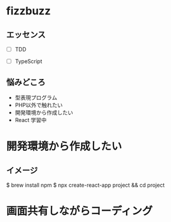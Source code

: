 # fizzbuzz

## エッセンス
- [ ] TDD
- [ ] TypeScript


## 悩みどころ
- 型表現プログラム
- PHP以外で触れたい
- 開発環境から作成したい
- React 学習中


# 開発環境から作成したい
## イメージ
$ brew install npm
$ npx create-react-app project && cd project

# 画面共有しながらコーディング

